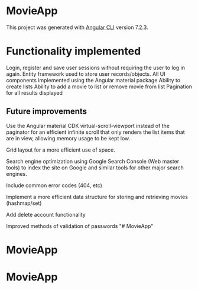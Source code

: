 # MovieApp
This project was generated with [Angular CLI](https://github.com/angular/angular-cli) version 7.2.3.


# Functionality implemented
  Login, register and save user sessions without requiring the user to log in again.
  Entity framework used to store user records/objects.
  All UI components implemented using the Angular material package
  Ability to create lists
  Ability to add a movie to list or remove movie from list
  Pagination for all results displayed


## Future improvements
Use the Angular material CDK virtual-scroll-viewport instead of the paginator for an efficient infinite scroll that only
renders the list items that are in view, allowing memory usage to be kept low.

Grid layout for a more efficient use of space.

Search engine optimization using Google Search Console (Web master tools) to index the site on Google and similar tools
for other major search engines.

Include common error codes (404, etc)

Implement a more efficient data structure for storing and retrieving movies (hashmap/set)

Add delete account functionality

Improved methods of validation of passwords
"# MovieApp" 
# MovieApp
# MovieApp
